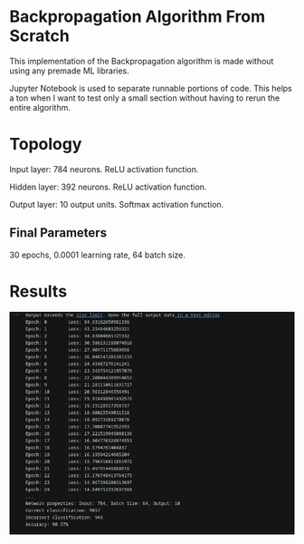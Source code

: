 # Backpropagation Algorithm From Scratch

This implementation of the Backpropagation algorithm is made without using any premade ML libraries.

Jupyter Notebook is used to separate runnable portions of code. This helps a ton when I want to test only a small section without having to rerun the entire algorithm.

# Topology
Input layer: 784 neurons. ReLU activation function.

Hidden layer: 392 neurons. ReLU activation function.

Output layer: 10 output units. Softmax activation function.


## Final Parameters
30 epochs, 0.0001 learning rate, 64 batch size.

# Results
![Results](output_sc.png)
